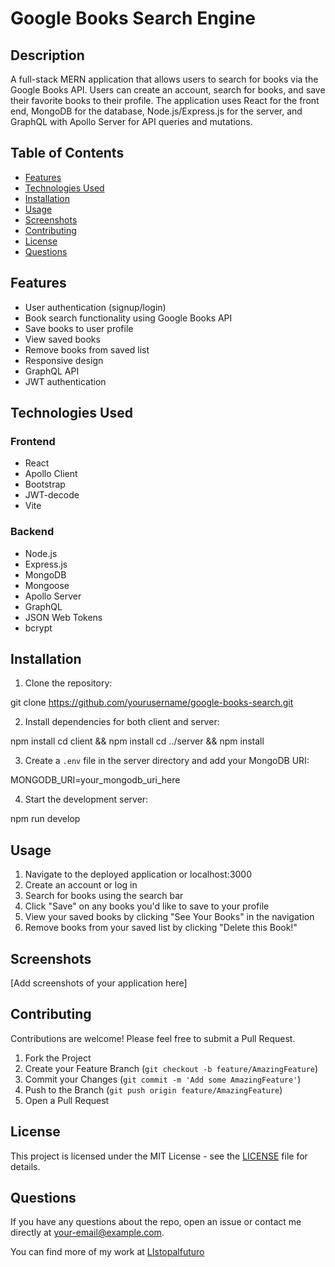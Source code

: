 # Google Books Search Engine

## Description

A full-stack MERN application that allows users to search for books via the Google Books API. Users can create an account, search for books, and save their favorite books to their profile. The application uses React for the front end, MongoDB for the database, Node.js/Express.js for the server, and GraphQL with Apollo Server for API queries and mutations.

## Table of Contents

- [Features](#features)
- [Technologies Used](#technologies-used)
- [Installation](#installation)
- [Usage](#usage)
- [Screenshots](#screenshots)
- [Contributing](#contributing)
- [License](#license)
- [Questions](#questions)

## Features

- User authentication (signup/login)
- Book search functionality using Google Books API
- Save books to user profile
- View saved books
- Remove books from saved list
- Responsive design
- GraphQL API
- JWT authentication

## Technologies Used

### Frontend
- React
- Apollo Client
- Bootstrap
- JWT-decode
- Vite

### Backend
- Node.js
- Express.js
- MongoDB
- Mongoose
- Apollo Server
- GraphQL
- JSON Web Tokens
- bcrypt

## Installation

1. Clone the repository:

git clone https://github.com/yourusername/google-books-search.git


2. Install dependencies for both client and server:

npm install
cd client && npm install
cd ../server && npm install


3. Create a `.env` file in the server directory and add your MongoDB URI:

MONGODB_URI=your_mongodb_uri_here


4. Start the development server:

npm run develop


## Usage

1. Navigate to the deployed application or localhost:3000
2. Create an account or log in
3. Search for books using the search bar
4. Click "Save" on any books you'd like to save to your profile
5. View your saved books by clicking "See Your Books" in the navigation
6. Remove books from your saved list by clicking "Delete this Book!"

## Screenshots

[Add screenshots of your application here]

## Contributing

Contributions are welcome! Please feel free to submit a Pull Request.

1. Fork the Project
2. Create your Feature Branch (`git checkout -b feature/AmazingFeature`)
3. Commit your Changes (`git commit -m 'Add some AmazingFeature'`)
4. Push to the Branch (`git push origin feature/AmazingFeature`)
5. Open a Pull Request

## License

This project is licensed under the MIT License - see the [LICENSE](LICENSE) file for details.

## Questions

If you have any questions about the repo, open an issue or contact me directly at [your-email@example.com](mailto:your-email@example.com).

You can find more of my work at [LIstopalfuturo](https://github.com/LIstopalfuturo)
